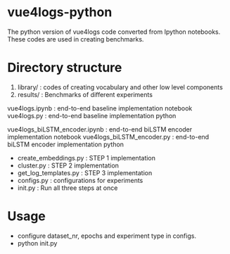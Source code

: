 # vue4logs-python
The python version of vue4logs code converted from Ipython notebooks. These codes are used in creating benchmarks.


# Directory structure

1. library/ : codes of creating vocabulary and other low level components
2. results/ : Benchmarks of different experiments

vue4logs.ipynb : end-to-end baseline implementation notebook
vue4logs.py : end-to-end baseline implementation python

vue4logs_biLSTM_encoder.ipynb : end-to-end biLSTM encoder implementation notebook
vue4logs_biLSTM_encoder.py : end-to-end biLSTM encoder implementation python

- create_embeddings.py : STEP 1 implementation
- cluster.py : STEP 2 implementation
- get_log_templates.py : STEP 3 implementation
- configs.py : configurations for experiments
- init.py : Run all three steps at once

# Usage

- configure dataset_nr, epochs and experiment type in configs.
- python init.py
